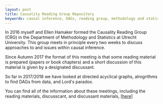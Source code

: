 ```yaml
---
layout: post
title: Causality Reading Group Repository
keywords: causal inference, DAGs, reading group, methodology and statistics, utrecht university
---
```


In 2016 myself and Ellen Hamaker formed the Causality Reading Group (CRG) in the Department of Methodology and Statistics at Utrecht University. This group meets in principle every two weeks to discuss approaches to and issues within causal inference.

Since Autumn 2017 the format of this meeting is that some reading material is prepared (papers or book chapters) and a short discussion of this material is given by a designated discussant.

So far in 2017/2018 we have looked at directed acyclical graphs, alrogrithms to find DAGs from data, and Lord's paradox.

You can find all of the information about these meetings, including the reading materials, discusscant, and discussant materials, [[here]](/crg/)
